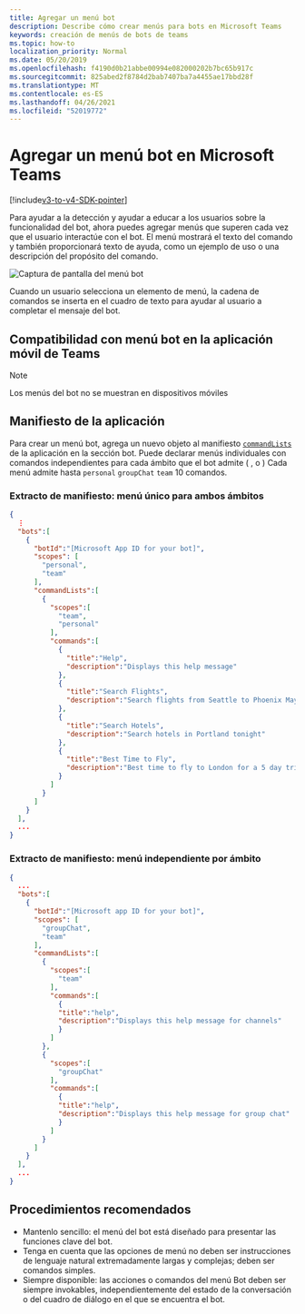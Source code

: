```yaml
---
title: Agregar un menú bot
description: Describe cómo crear menús para bots en Microsoft Teams
keywords: creación de menús de bots de teams
ms.topic: how-to
localization_priority: Normal
ms.date: 05/20/2019
ms.openlocfilehash: f4190d0b21abbe00994e082000202b7bc65b917c
ms.sourcegitcommit: 825abed2f8784d2bab7407ba7a4455ae17bbd28f
ms.translationtype: MT
ms.contentlocale: es-ES
ms.lasthandoff: 04/26/2021
ms.locfileid: "52019772"
---
```

# <a name="add-a-bot-menu-in-microsoft-teams"></a>Agregar un menú bot en Microsoft Teams

[!include[v3-to-v4-SDK-pointer](~/includes/v3-to-v4-pointer-bots.md)]

Para ayudar a la detección y ayudar a educar a los usuarios sobre la funcionalidad del bot, ahora puedes agregar menús que superen cada vez que el usuario interactúe con el bot. El menú mostrará el texto del comando y también proporcionará texto de ayuda, como un ejemplo de uso o una descripción del propósito del comando.

![Captura de pantalla del menú bot](~/assets/images/bots/bot-menus-bot-menu-sample.png)

Cuando un usuario selecciona un elemento de menú, la cadena de comandos se inserta en el cuadro de texto para ayudar al usuario a completar el mensaje del bot.

## <a name="bot-menu-support-on-teams-mobile-app"></a>Compatibilidad con menú bot en la aplicación móvil de Teams
> [!NOTE] 
> Los menús del bot no se muestran en dispositivos móviles

## <a name="app-manifest"></a>Manifiesto de la aplicación

Para crear un menú bot, agrega un nuevo objeto al manifiesto [`commandLists`](~/resources/schema/manifest-schema.md#botscommandlists) de la aplicación en la sección bot. Puede declarar menús individuales con comandos independientes para cada ámbito que el bot admite ( , o ) Cada menú admite hasta `personal` `groupChat` `team` 10 comandos.

### <a name="manifest-excerpt---single-menu-for-both-scopes"></a>Extracto de manifiesto: menú único para ambos ámbitos

```json
{
  ⋮
  "bots":[
    {
      "botId":"[Microsoft App ID for your bot]",
      "scopes": [
        "personal",
        "team"
      ],
      "commandLists":[
        {
          "scopes":[
            "team",
            "personal"
          ],
          "commands":[
            {
              "title":"Help",
              "description":"Displays this help message"
            },
            {
              "title":"Search Flights",
              "description":"Search flights from Seattle to Phoenix May 2-5 departing after 3pm"
            },
            {
              "title":"Search Hotels",
              "description":"Search hotels in Portland tonight"
            },
            {
              "title":"Best Time to Fly",
              "description":"Best time to fly to London for a 5 day trip this summer"
            }
          ]
        }
      ]
    }
  ],
  ...
}
```

### <a name="manifest-excerpt---separate-menu-per-scope"></a>Extracto de manifiesto: menú independiente por ámbito

```json
{
  ...
  "bots":[
    {
      "botId":"[Microsoft app ID for your bot]",
      "scopes": [
        "groupChat",
        "team"
      ],
      "commandLists":[
        {
          "scopes":[
            "team"
          ],
          "commands":[
            {
            "title":"help",
            "description":"Displays this help message for channels"
            }
          ]
        },
        {
          "scopes":[
            "groupChat"
          ],
          "commands":[
            {
            "title":"help",
            "description":"Displays this help message for group chat"
            }
          ]
        }
      ]
    }
  ],
  ...
}
```

## <a name="best-practices"></a>Procedimientos recomendados

* Mantenlo sencillo: el menú del bot está diseñado para presentar las funciones clave del bot.
* Tenga en cuenta que las opciones de menú no deben ser instrucciones de lenguaje natural extremadamente largas y complejas; deben ser comandos simples.
* Siempre disponible: las acciones o comandos del menú Bot deben ser siempre invokables, independientemente del estado de la conversación o del cuadro de diálogo en el que se encuentra el bot.
